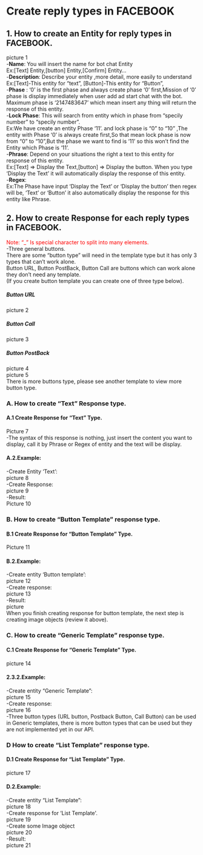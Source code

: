 # Create reply types in FACEBOOK
## 1. How to create an Entity for reply types in FACEBOOK.
picture 1
<br/>
-**Name**: You will insert the name for bot chat Entity
<br/>
Ex:[Text] Entity,[button] Entity,[Confirm] Entity…
<br/>
-**Description**: Describe your entity ,more detail, more easily to understand
<br/>
Ex:[Text]-This entity for “text”, [Button]-This entity for “Button”,
<br/>
-**Phase** : ‘0’ is the first phase and always create phase ‘0’ first,Mission of ‘0’ phase is display immediately when user add ad start chat with the bot. Maximum phase is ‘2147483647’ which mean insert any thing will return the response of this entity.
<br/>
-**Lock Phase**: This will search from entity which in phase from “specily number” to “specily number”.
<br/>
Ex:We have create an entity Phase ‘11’. and lock phase is “0” to “10” ,The entity with Phase ‘0’ is always create first,So that mean lock phase is now from “0” to “10”,But the phase we want to find is ‘11’ so this won’t find the Entity which Phase is ‘11’. 
<br/>
-**Phrase**: Depend on your situations the right a text to this entity for response of this entity.
<br/>
Ex:[Text] => Display the Text,[button] => Display the button. When you type ‘Display the Text’ it will automatically display the response of this entity.
<br/>
-**Regex**:
<br/>
Ex:The Phase have input ‘Display the Text’ or ‘Display the button’ then regex will be, ‘Text’ or ‘Button’ it also automatically display the response for this entity like Phrase.
<br/>
## 2. How to create Response for each reply types in FACEBOOK.
<span style="color:red">Note:  “_” Is special character to split into many elements.</span>
<br/>
-Three general buttons.
<br/>
There are some “button type” will need in the template type but it has only 3 types that can’t	work alone.
<br/>
Button URL, Button PostBack, Button Call are buttons which can work alone they don’t need any 	template. 
<br/>
(If you create button template you can create one of three type below).
<br/>
##### Button URL
picture 2
##### Button Call
picture 3
##### Button PostBack
picture 4
<br/>
picture 5
<br/>
There is more buttons type, please see another template to view more button type.
### A. How to create “Text” Response type.
#### A.1 Create Response for “Text” Type.
Picture 7
<br/>
-The syntax of this response is nothing, just insert the content you want to display, call it by Phrase or Regex of entity and the text will be display.
#### A.2.Example:
-Create Entity ‘Text’:
<br/>
picture 8
<br/>
-Create Response:
<br/>
picture 9
<br/>
-Result:
<br/>
Picture 10
### B. How to create “Button Template” response type.
#### B.1 Create Response for “Button Template” Type.
Picture 11
#### B.2.Example:
-Create entity ‘Button template’:
<br/>
picture 12
<br/>
-Create response:
<br/>
picture 13
<br/>
-Result:
<br/>
picture 
<br/>
When you finish creating response for button template, the next step is creating image objects (review it above).
### C. How to create “Generic Template” response type.
#### C.1 Create Response for “Generic Template” Type.
picture 14
#### 2.3.2.Example:
-Create entity “Generic Template”:
<br/>
picture 15
<br/>
-Create response:
<br/>
picture 16
<br/>
-Three button types (URL button, Postback Button, Call Button) can be used in Generic templates, there is more button types that can be used but they are not implemented yet in our API.
### D How to create “List Template” response type.
#### D.1 Create Response for “List Template” Type.
picture 17
#### D.2.Example:
-Create entity “List Template”:
<br/>
picture 18
<br/>
-Create response for ‘List Template'.
<br/>
picture 19
<br/>
-Create some Image object
<br/>
picture 20
<br/>
-Result:
<br/>
picture 21
